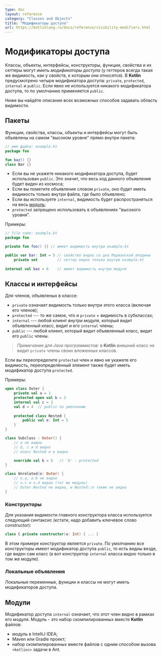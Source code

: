 ```yaml
---
type: doc
layout: reference
category: "Classes and Objects"
title: "Модификаторы доступа"
url: https://kotlinlang.ru/docs/reference/visibility-modifiers.html
---
```


<!--# Visibility Modifiers-->
# Модификаторы доступа

<!--Classes, objects, interfaces, constructors, functions, properties and their setters can have _visibility modifiers_.
(Getters always have the same visibility as the property.) 
There are four visibility modifiers in Kotlin: `private`, `protected`, `internal` and `public`.
The default visibility, used if there is no explicit modifier, is `public`.-->
Классы, объекты, интерфейсы, конструкторы, функции, свойства и их сеттеры могут иметь _модификаторы доступа_ (у геттеров всегда такая же видимость, как у свойств, к которым они относятся). В <b>Kotlin</b> предусмотрено четыре модификатора доступа: `private`, `protected`, `internal` и `public`. Если явно не используется никакого модификатора доступа, то по умолчанию применяется `public`.

<!--Below please find explanations of these for different type of declaring scopes.-->
Ниже вы найдёте описание всех возможных способов задавать область видимости.
  
<!--## Packages-->
## Пакеты
  
<!--Functions, properties and classes, objects and interfaces can be declared on the "top-level", i.e. directly inside a package:-->
Функции, свойства, классы, объекты и интерфейсы могут быть объявлены на самом "высоком уровне" прямо внутри пакета:
  
``` kotlin
// имя файла: example.kt
package foo

fun baz() {}
class Bar {}
```

<!--* If you do not specify any visibility modifier, `public` is used by default, which means that your declarations will be
visible everywhere;
* If you mark a declaration `private`, it will only be visible inside the file containing the declaration;
* If you mark it `internal`, it is visible everywhere in the same [module](#modules);
* `protected` is not available for top-level declarations.-->

* Если вы не укажете никакого модификатора доступа, будет использован `public`. Это значит, что весь код данного объявления будет виден из космоса;
* Если вы пометите объявление словом `private`, оно будет иметь видимость только внутри файла, где было объявлено;
* Если вы используете `internal`, видимость будет распространяться на весь [модуль](visibility-modifiers.html#modules);
* `protected` запрещено использовать в объявлениях "высокого уровня".

<!--Examples:-->
Примеры:

``` kotlin
// file name: example.kt
package foo

private fun foo() {} // имеет видимость внутри example.kt

public var bar: Int = 5 // свойство видно со дна Марианской впадины
    private set         // сеттер видно только внутри example.kt
    
internal val baz = 6    // имеет видимость внутри модуля
```

<!--## Classes and Interfaces-->
## Классы и интерфейсы

<!--For members declared inside a class:-->
Для членов, объявленых в классе:

<!--* `private` means visible inside this class only (including all its members);
* `protected` --- same as `private` + visible in subclasses too;
* `internal` --- any client *inside this module* who sees the declaring class sees its `internal` members;
* `public` --- any client who sees the declaring class sees its `public` members.-->

* `private` означает видимость только внутри этого класса (включая его членов);
* `protected` --- то же самое, что и `private` + видимость в субклассах;
* `internal` --- любой клиент *внутри модуля*, который видит объявленный класс, видит и его `internal` члены;
* `public` --- любой клиент, который видит объявленный класс, видит его `public` члены.

<!--*NOTE* for Java users: outer class does not see private members of its inner classes in Kotlin.-->
> *Примечание для Java программистов:* в <b>Kotlin</b> внешний класс не видит `private` члены своих вложенных классов.

<!--If you override a `protected` member and do not specify the visibility explicitly, the overriding member will also have `protected` visibility.-->
Если вы переопределите `protected` член и явно не укажете его видимость, переопределённый элемент также будет иметь модификатор доступа `protected`.
 
<!--Examples:-->
Примеры:

``` kotlin
open class Outer {
    private val a = 1
    protected open val b = 2
    internal val c = 3
    val d = 4  // public по умолчанию
    
    protected class Nested {
        public val e: Int = 5
    }
}

class Subclass : Outer() {
    // a не видно
    // b, c и d видно
    // класс Nested и e видно

    override val b = 5   // 'b' - protected
}

class Unrelated(o: Outer) {
    // o.a, o.b не видно
    // o.c и o.d видно (тот же модуль)
    // Outer.Nested не видно, и Nested::e также не видно
}
```

<a name="constructors"></a>

<!--### Constructors-->
### Конструкторы

<!--To specify a visibility of the primary constructor of a class, use the following syntax (note that you need to add an
explicit *constructor*{: .keyword } keyword):-->
Для указания видимости главного конструктора класса используется следующий синтаксис (кстати, надо добавить ключевое слово *constructor*):

``` kotlin
class C private constructor(a: Int) { ... }
```

<!--Here the constructor is private. By default, all constructors are `public`, which effectively
amounts to them being visible everywhere where the class is visible (i.e. a constructor of an `internal` class is only 
visible within the same module).-->
В этом примере конструктор является `private`. По умолчанию все конструкторы имеют модификатор доступа `public`, то есть видны везде, где виден сам класс (а вот конструктор `internal` класса видно только в том же модуле).
     
<!--### Local declarations-->
### Локальные объявления
     
<!--Local variables, functions and classes can not have visibility modifiers.-->
Локальные переменные, функции и классы не могут иметь модификаторов доступа. <!--rcd27: неожиданно...-->

<a name="modules"></a>

<!--## Modules-->
## Модули

<!--The `internal` visibility modifier means that the member is visible with the same module. More specifically,
a module is a set of Kotlin files compiled together:-->
Модификатор доступа `internal` означает, что этот член видно в рамках его модуля. Модуль - это набор скомпилированных вместе <b>Kotlin</b> файлов:
  
  * модуль в IntelliJ IDEA;
  * Maven или Gradle проект;
  * набор скомпилированных вместе файлов с одним способом вызова `<kotlinc>` задачи в Ant.
